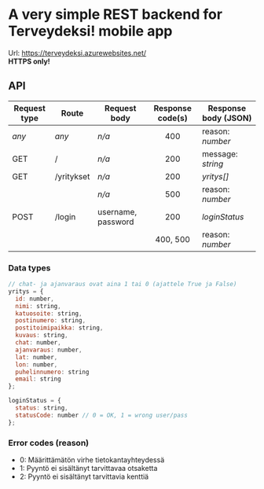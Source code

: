 # A very simple REST backend for Terveydeksi! mobile app

Url: https://terveydeksi.azurewebsites.net/  
**HTTPS only!**

## API
| Request type | Route      | Request body       |Response code(s)| Response body (JSON) |
|--------------|------------|--------------------|:--------------:|----------------------|
| _any_        | _any_      | _n/a_              | 400            | reason: _number_     |
| GET          | /          | _n/a_              | 200            | message: _string_    |
| GET          | /yritykset | _n/a_              | 200            | _yritys[]_           |
|              |            | _n/a_              | 500            | reason: _number_     |
| POST         | /login     | username, password | 200            | _loginStatus_        |
|              |            |                    | 400, 500       | reason: _number_     |

### Data types
```javascript
// chat- ja ajanvaraus ovat aina 1 tai 0 (ajattele True ja False)
yritys = {
  id: number,
  nimi: string,
  katuosoite: string,
  postinumero: string,
  postitoimipaikka: string,
  kuvaus: string,
  chat: number,
  ajanvaraus: number,
  lat: number,
  lon: number,
  puhelinnumero: string
  email: string
};

loginStatus = {
  status: string,
  statusCode: number // 0 = OK, 1 = wrong user/pass
};
```
### Error codes (reason)
* 0: Määrittämätön virhe tietokantayhteydessä
* 1: Pyyntö ei sisältänyt tarvittavaa otsaketta
* 2: Pyyntö ei sisältänyt tarvittavia kenttiä
